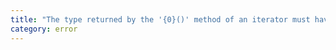```yaml
---
title: "The type returned by the '{0}()' method of an iterator must have a 'value' property."
category: error
---
```

